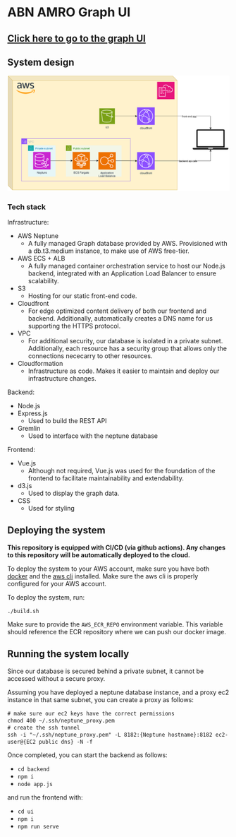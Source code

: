 # ABN AMRO Graph UI
## [<ins>Click here to go to the graph UI</ins>](https://dh6w98htdyw4.cloudfront.net/)


## System design
![system diagram](docs/architecture.drawio.svg)  

### Tech stack
Infrastructure:
- AWS Neptune
  - A fully managed Graph database provided by AWS. Provisioned with a db.t3.medium instance, to make use of AWS free-tier.
- AWS ECS + ALB
  - A fully managed container orchestration service to host our Node.js backend, integrated with an Application Load Balancer to ensure scalability.
- S3
  - Hosting for our static front-end code.
- Cloudfront
  - For edge optimized content delivery of both our frontend and backend. Additionally, automatically creates a DNS name for us supporting the HTTPS protocol.
- VPC
  - For additional security, our database is isolated in a private subnet. Additionally, each resource has a security group that allows only the connections nececarry to other resources.
- Cloudformation
  - Infrastructure as code. Makes it easier to maintain and deploy our infrastructure changes.

Backend:
- Node.js
- Express.js
  - Used to build the REST API
- Gremlin
  - Used to interface with the neptune database

Frontend:
- Vue.js
  - Although not required, Vue.js was used for the foundation of the frontend to facilitate maintainability and extendability.
- d3.js
  - Used to display the graph data.
- CSS
  - Used for styling

## Deploying the system
**This repository is equipped with CI/CD (via github actions). Any changes to this repository will be automatically deployed to the cloud.**

To deploy the system to your AWS account, make sure you have both [docker](https://docs.docker.com/engine/install/) and the [aws cli](https://docs.aws.amazon.com/cli/latest/userguide/getting-started-install.html) installed.
Make sure the aws cli is properly configured for your AWS account.

To deploy the system, run:
```
./build.sh
```

Make sure to provide the `AWS_ECR_REPO` environment variable.
This variable should reference the ECR repository where we can push our docker image.

## Running the system locally
Since our database is secured behind a private subnet, it cannot be accessed without a secure proxy.

Assuming you have deployed a neptune database instance, and a proxy ec2 instance in that same subnet, you can create a proxy as follows:
```
# make sure our ec2 keys have the correct permissions
chmod 400 ~/.ssh/neptune_proxy.pem
# create the ssh tunnel
ssh -i "~/.ssh/neptune_proxy.pem" -L 8182:{Neptune hostname}:8182 ec2-user@{EC2 public dns} -N -f
```

Once completed, you can start the backend as follows:
- `cd backend`
- `npm i`
- `node app.js`

and run the frontend with:
- `cd ui`
- `npm i`
- `npm run serve`